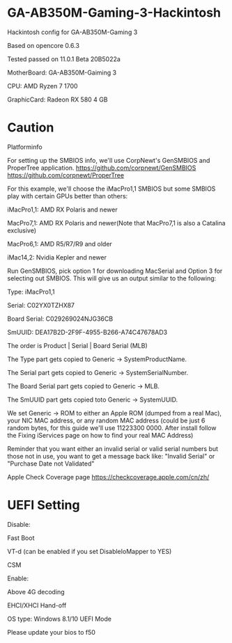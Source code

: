 # GA-AB350M-Gaming-3-Hackintosh
Hackintosh config for GA-AB350M-Gaming 3

Based on opencore 0.6.3

Tested passed on 11.0.1 Beta 20B5022a

MotherBoard: GA-AB350M-Gaiming 3

CPU: AMD Ryzen 7 1700

GraphicCard: Radeon RX 580 4 GB

# Caution

Platforminfo

For setting up the SMBIOS info, we'll use CorpNewt's GenSMBIOS and ProperTree application. https://github.com/corpnewt/GenSMBIOS https://github.com/corpnewt/ProperTree

For this example, we'll choose the iMacPro1,1 SMBIOS but some SMBIOS play with certain GPUs better than others:

iMacPro1,1: AMD RX Polaris and newer

MacPro7,1: AMD RX Polaris and newer(Note that MacPro7,1 is also a Catalina exclusive)

MacPro6,1: AMD R5/R7/R9 and older

iMac14,2: Nvidia Kepler and newer

Run GenSMBIOS, pick option 1 for downloading MacSerial and Option 3 for selecting out SMBIOS. This will give us an output similar to the following:

Type:         iMacPro1,1

Serial:       C02YX0TZHX87

Board Serial: C029269024NJG36CB

SmUUID:       DEA17B2D-2F9F-4955-B266-A74C47678AD3

The order is Product | Serial | Board Serial (MLB)

The Type part gets copied to Generic -> SystemProductName.

The Serial part gets copied to Generic -> SystemSerialNumber.

The Board Serial part gets copied to Generic -> MLB.

The SmUUID part gets copied toto Generic -> SystemUUID.

We set Generic -> ROM to either an Apple ROM (dumped from a real Mac), your NIC MAC address, or any random MAC address (could be just 6 random bytes, for this guide we'll use 11223300 0000. After install follow the Fixing iServices page on how to find your real MAC Address)

Reminder that you want either an invalid serial or valid serial numbers but those not in use, you want to get a message back like: "Invalid Serial" or "Purchase Date not Validated"

Apple Check Coverage page https://checkcoverage.apple.com/cn/zh/

# UEFI Setting

Disable:

Fast Boot

VT-d (can be enabled if you set DisableIoMapper to YES)

CSM

Enable:

Above 4G decoding

EHCI/XHCI Hand-off

OS type: Windows 8.1/10 UEFI Mode

Please update your bios to f50
